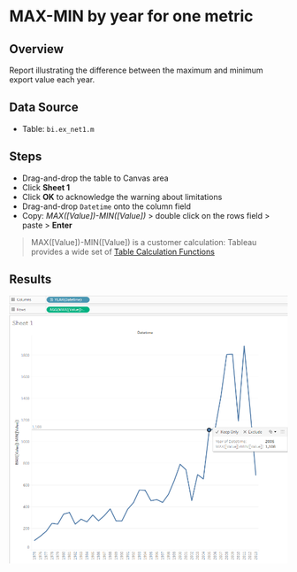 # MAX-MIN by year for one metric

## Overview

Report illustrating the difference between the maximum and minimum export value each year.

## Data Source

* Table: `bi.ex_net1.m`

## Steps

* Drag-and-drop the table to Canvas area
* Click **Sheet 1**
* Click **OK** to acknowledge the warning about limitations
* Drag-and-drop `Datetime` onto the column field
* Copy: _MAX([Value])-MIN([Value])_ > double click on the rows field > paste > **Enter**

> MAX([Value])-MIN([Value]) is a customer calculation: Tableau provides a wide set of [Table Calculation Functions](https://onlinehelp.tableau.com/current/pro/desktop/en-us/functions_functions_tablecalculation.html)

## Results

![](../images/max-min.png)
